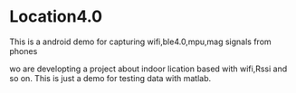 # Location4.0
This is a android demo for capturing wifi,ble4.0,mpu,mag signals from phones

wo are developting a project about indoor lication based with wifi,Rssi and so on.
This is just a demo for testing data with matlab.

